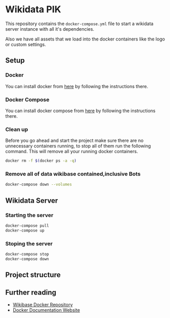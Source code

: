 # Wikidata PIK

This repository contains the `docker-compose.yml` file to start a wikidata
server instance with all it's dependencies.

Also we have all assets that we load into the docker containers like the logo
or custom settings.

## Setup

### Docker

You can install docker from [here](https://docs.docker.com/install/) by following
the instructions there.

### Docker Compose

You can install docker compose from [here](https://docs.docker.com/compose/install/) by following the instructions there.

### Clean up

Before you go ahead and start the project make sure there are no unnecessary
containers running, to stop all of them run the following command. This will
remove all your running docker containers.

```sh
docker rm -f $(docker ps -a -q)
```
### Remove all of data wikibase contained,inclusive Bots

```sh
docker-compose down --volumes
```

## Wikidata Server

### Starting the server

```sh
docker-compose pull
docker-compose up
```

### Stoping the server

```sh
docker-compose stop
docker-compose down
```

## Project structure


## Further reading
* [Wikibase Docker Repository](https://github.com/wmde/wikibase-docker)
* [Docker Documentation Website](https://docs.docker.com/)
